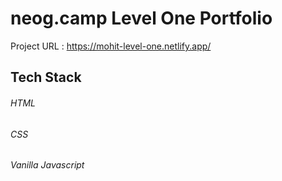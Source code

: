 # neog.camp Level One Portfolio

Project URL : https://mohit-level-one.netlify.app/

## Tech Stack

###### HTML
###### CSS
###### Vanilla Javascript
